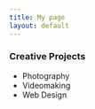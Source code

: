 ```yaml
---
title: My page
layout: default
---
```


### Creative Projects
- Photography
- Videomaking
- Web Design
